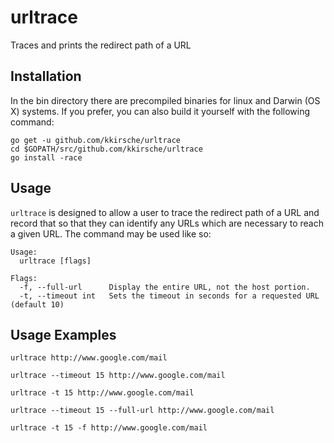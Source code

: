 # urltrace
Traces and prints the redirect path of a URL

## Installation

In the bin directory there are precompiled binaries for linux and Darwin (OS X) systems. If you prefer, you can also build it yourself with the following command:

```
go get -u github.com/kkirsche/urltrace
cd $GOPATH/src/github.com/kkirsche/urltrace
go install -race
```

## Usage
`urltrace` is designed to allow a user to trace the redirect path of a URL and record that so that they can identify any URLs which are necessary to reach a given URL. The command may be used like so:

```
Usage:
  urltrace [flags]

Flags:
  -f, --full-url      Display the entire URL, not the host portion.
  -t, --timeout int   Sets the timeout in seconds for a requested URL (default 10)
```

## Usage Examples
```
urltrace http://www.google.com/mail

urltrace --timeout 15 http://www.google.com/mail

urltrace -t 15 http://www.google.com/mail

urltrace --timeout 15 --full-url http://www.google.com/mail

urltrace -t 15 -f http://www.google.com/mail
```
